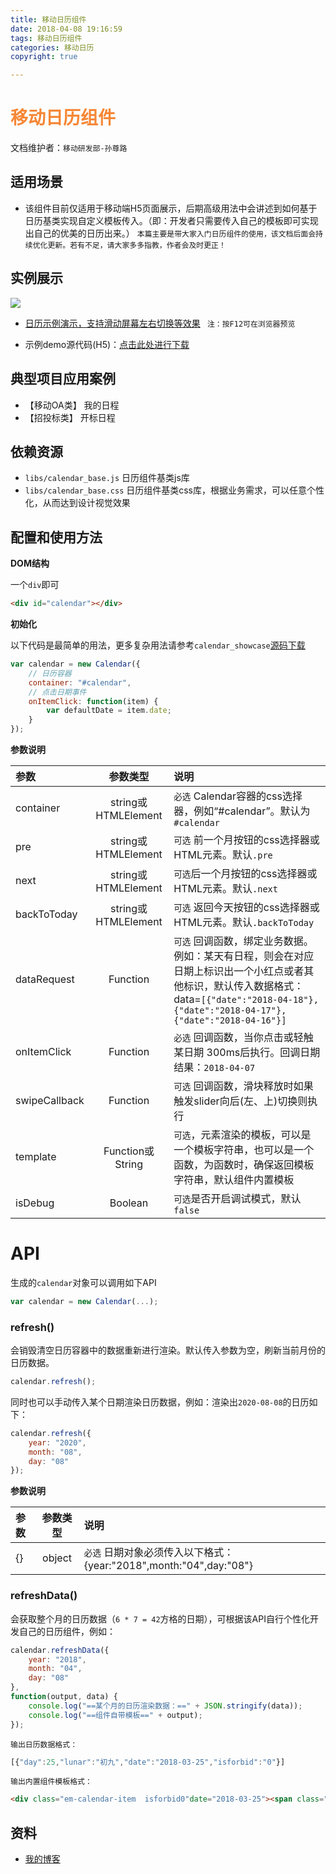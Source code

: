 ```yaml
---
title: 移动日历组件
date: 2018-04-08 19:16:59
tags: 移动日历组件
categories: 移动日历
copyright: true

---
```

# <font color="#F68736" face="微软雅黑">移动日历组件</font>

文档维护者：`移动研发部-孙尊路 `

## 适用场景

- 该组件目前仅适用于移动端H5页面展示，后期高级用法中会讲述到如何基于日历基类实现自定义模板传入。（即：开发者只需要传入自己的模板即可实现出自己的优美的日历出来。） `本篇主要是带大家入门日历组件的使用，该文档后面会持续优化更新。若有不足，请大家多多指教，作者会及时更正！`


## 实例展示
![](http://app.epoint.com.cn/test/H5/epointmobileWiKi/assets/005/20180408-1d1fec76.gif)  


- [日历示例演示，支持滑动屏幕左右切换等效果](http://app.epoint.com.cn/test/H5/Attaches/%E6%97%A5%E5%8E%86%E7%BB%84%E4%BB%B6/calendar_showcase/calendar_showcase.html) ` 注：按F12可在浏览器预览`

- 示例demo源代码(H5)：[点击此处进行下载](http://app.epoint.com.cn/test/H5/Attaches/日历组件/calendar_showcase.zip)


## 典型项目应用案例

- 【移动OA类】 我的日程
- 【招投标类】 开标日程

## 依赖资源

- `libs/calendar_base.js` 日历组件基类js库
- `libs/calendar_base.css` 日历组件基类css库，根据业务需求，可以任意个性化，从而达到设计视觉效果

## 配置和使用方法

__DOM结构__

一个`div`即可

```html
<div id="calendar"></div>
```

__初始化__

以下代码是最简单的用法，更多复杂用法请参考`calendar_showcase`[源码下载](http://app.epoint.com.cn/test/H5/Attaches/日历组件/calendar_showcase.zip)

```js
var calendar = new Calendar({
    // 日历容器
    container: "#calendar",
    // 点击日期事件
    onItemClick: function(item) {
        var defaultDate = item.date;
    }
});
```

__参数说明__

| 参数 | 参数类型  | 说明  |
| :------------- |:-------------:|:-------------|
| container | string或HTMLElement | `必选` Calendar容器的css选择器，例如“#calendar”。默认为`#calendar` |
| pre |   string或HTMLElement  | `可选` 前一个月按钮的css选择器或HTML元素。默认`.pre`  |
| next |  string或HTMLElement  | `可选`后一个月按钮的css选择器或HTML元素。默认`.next`  |
| backToToday | string或HTMLElement | `可选` 返回今天按钮的css选择器或HTML元素。默认`.backToToday`  |
| dataRequest | Function | `可选` 回调函数，绑定业务数据。例如：某天有日程，则会在对应日期上标识出一个小红点或者其他标识，默认传入数据格式：data=`[{"date":"2018-04-18"},{"date":"2018-04-17"},{"date":"2018-04-16"}]`  |
| onItemClick | Function | `必选` 回调函数，当你点击或轻触某日期 300ms后执行。回调日期结果：`2018-04-07` |
| swipeCallback | Function | `可选` 回调函数，滑块释放时如果触发slider向后(左、上)切换则执行  |
| template | Function或String | `可选`，元素渲染的模板，可以是一个模板字符串，也可以是一个函数，为函数时，确保返回模板字符串，默认组件内置模板 |
| isDebug | Boolean | `可选`是否开启调试模式，默认`false` |


# API

生成的`calendar`对象可以调用如下API

```js
var calendar = new Calendar(...);
```

### refresh()

会销毁清空日历容器中的数据重新进行渲染。默认传入参数为空，刷新当前月份的日历数据。

```js
calendar.refresh();
```

同时也可以手动传入某个日期渲染日历数据，例如：渲染出`2020-08-08`的日历如下：

```js
calendar.refresh({
    year: "2020",
    month: "08",
    day: "08"
});
```
__参数说明__

| 参数 | 参数类型  | 说明  |
| :------------- |:-------------:|:-------------|
| {} | object | `必选` 日期对象必须传入以下格式：{year:"2018",month:"04",day:"08"}  |


### refreshData()

会获取整个月的日历数据（`6 * 7 = 42`方格的日期），可根据该API自行个性化开发自己的日历组件，例如：
```js
calendar.refreshData({
    year: "2018",
    month: "04",
    day: "08"
},
function(output, data) {
    console.log("==某个月的日历渲染数据：==" + JSON.stringify(data));
    console.log("==组件自带模板==" + output);
});

```
`输出日历数据格式：`
```js
[{"day":25,"lunar":"初九","date":"2018-03-25","isforbid":"0"}]
```

`输出内置组件模板格式：`
```html
<div class="em-calendar-item  isforbid0"date="2018-03-25"><span class="day">25</span><p class="lunar">初九</p></div>
```

## 资料
- [我的博客](https://sunzunlu.github.io/2018/04/08/%E7%A7%BB%E5%8A%A8%E7%AB%AFH5%E6%97%A5%E5%8E%86%E7%BB%84%E4%BB%B6/) 
